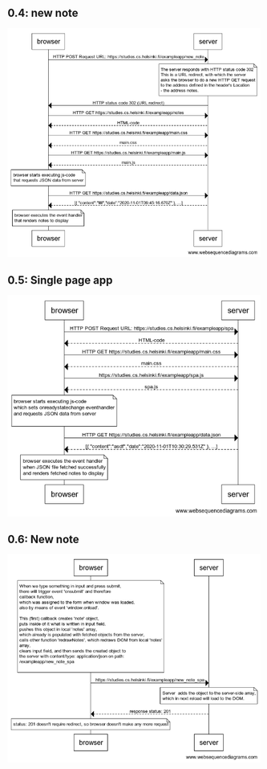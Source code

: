 
## 0.4: new note
![0.4: new note](0.4_new_note.png "0.4: new note")



## 0.5: Single page app
![0.5: Single page app](0.5_Single_page_app.png "0.5: Single page app")



## 0.6: New note
![0.6: New note](0.6_new_Note.png "0.6: New note")